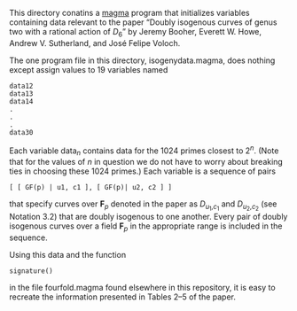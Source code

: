 This directory conatins a [magma](http://magma.maths.usyd.edu.au/magma/) program that initializes variables containing data relevant to the paper &ldquo;Doubly isogenous curves of genus two with a rational action of <i>D</i><sub>6</sub>&rdquo; by Jeremy Booher, Everett W. Howe, Andrew V. Sutherland, and José Felipe Voloch.

The one program file in this directory, isogenydata.magma, does nothing except assign values to 19 variables named

    data12
    data13
    data14
    .
    .
    .
    data30

Each variable data<sub><i>n</i></sub> contains data for the 1024 primes closest to 2<sup><i>n</i></sup>. (Note that for the values of <i>n</i> in question we do not have to worry about breaking ties in choosing these 1024 primes.) Each variable is a sequence of pairs

    [ [ GF(p) | u1, c1 ], [ GF(p)| u2, c2 ] ]

that specify curves over <b>F</b><sub><i>p</i></sub> denoted in the paper as <i>D</i><sub><i>u</i><sub>1</sub>,<i>c</i><sub>1</sub></sub> and <i>D</i><sub><i>u</i><sub>2</sub>,<i>c</i><sub>2</sub></sub> (see Notation 3.2) that are doubly isogenous to one another. Every pair of doubly isogenous curves over a field <b>F</b><sub><i>p</i></sub> in the appropriate range is included in the sequence.

Using this data and the function 

    signature()

in the file fourfold.magma found elsewhere in this repository, it is easy to recreate the information presented in Tables 2&ndash;5 of the paper.    
